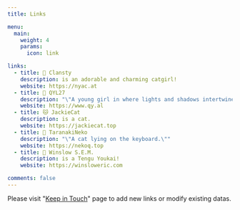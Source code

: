 ```yaml
---
title: Links

menu:
  main: 
    weight: 4
    params:
      icon: link

links:
  - title: 🍬 Clansty
    description: is an adorable and charming catgirl!
    website: https://nyac.at
  - title: 🐺 QYL27
    description: "\"A young girl in where lights and shadows intertwine, travels around the world via the Bitstream.\""
    website: https://www.qy.al
  - title: 🐱 JackieCat
    description: is a cat.
    website: https://jackiecat.top
  - title: 🎨 TaranakiNeko
    description: "\"A cat lying on the keyboard.\""
    website: https://nekoq.top
  - title: 👺 Winslow S.E.M.
    description: is a Tengu Youkai!
    website: https://winsloweric.com

comments: false
---
```


Please visit "[Keep in Touch](/en/keep_in_touch)" page to add new links or modify existing datas.
